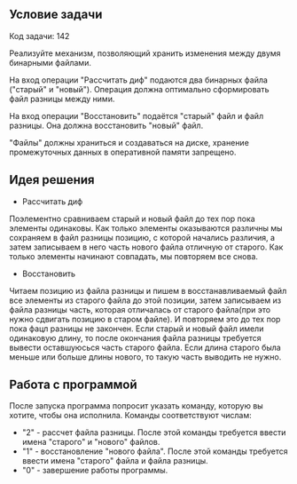 ## Условие задачи

Код задачи: 142

Реализуйте механизм, позволяющий хранить изменения между двумя бинарными файлами.

На вход операции "Рассчитать диф" подаются два бинарных файла ("старый" и "новый"). Операция должна оптимально сформировать файл разницы между ними.

На вход операции "Восстановить" подаётся "старый" файл и файл разницы. Она должна восстановить "новый" файл. 

"Файлы" должны храниться и создаваться на диске, хранение промежуточных данных в оперативной памяти запрещено.
## Идея решения
- Рассчитать диф

Поэлементно сравниваем старый и новый файл до тех пор пока элементы одинаковы. Как только элементы оказываются различны мы сохраняем в файл разницы позицию, с которой начались различия, а затем записываем в него часть нового файла отличную от старого. Как только элементы начинают совпадать, мы повторяем все снова.
- Восстановить

Читаем позицию из файла разницы и пишем в восстанавливаемый файл все элементы из старого файла до этой позиции, затем записываем из файла разницы часть, которая отличалась от старого файла(при это нужно сдвигать позицию в старом файле). И повторяем это до тех пор пока фацл разницы не закончен. Если старый и новый файл имели одинаковую длину, то после окончания файла разницы требуется вывести оставшуюсься часть старого файла. Если длина старого была меньше или больше длины нового, то такую часть выводить не нужно.

## Работа с программой
После запуска программа попросит указать команду, которую вы хотите, чтобы она исполнила. Команды соответствуют числам:
- "2" - рассчет файла разницы. После этой команды требуется ввести имена "старого" и "нового" файлов.
- "1" - восстановление  "нового файла". После этой команды требуется ввести имена  "старого" файла и файла разницы.
- "0" - завершение работы программы.
